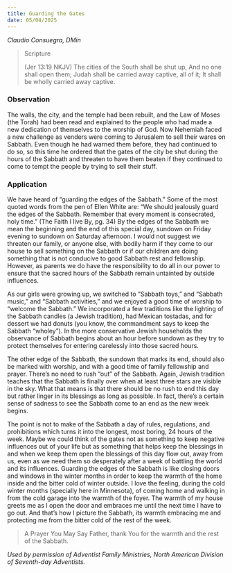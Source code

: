 ```yaml
---
title: Guarding the Gates
date: 05/04/2025
---
```


_Claudio Consuegra, DMin_

> <p>Scripture</p>
> (Jer 13:19 NKJV) The cities of the South shall be shut up, And no one shall open them; Judah shall be carried away captive, all of it; It shall be wholly carried away captive.

### Observation

The walls, the city, and the temple had been rebuilt, and the Law of Moses (the Torah) had been read and explained to the people who had made a new dedication of themselves to the worship of God. Now Nehemiah faced a new challenge as venders were coming to Jerusalem to sell their wares on Sabbath. Even though he had warned them before, they had continued to do so, so this time he ordered that the gates of the city be shut during the hours of the Sabbath and threaten to have them beaten if they continued to come to tempt the people by trying to sell their stuff.

### Application

We have heard of “guarding the edges of the Sabbath.” Some of the most quoted words from the pen of Ellen White are: “We should jealously guard the edges of the Sabbath. Remember that every moment is consecrated, holy time.” (The Faith I live By, pg. 34) By the edges of the Sabbath we mean the beginning and the end of this special day, sundown on Friday evening to sundown on Saturday afternoon. I would not suggest we threaten our family, or anyone else, with bodily harm if they come to our house to sell something on the Sabbath or if our children are doing something that is not conducive to good Sabbath rest and fellowship. However, as parents we do have the responsibility to do all in our power to ensure that the sacred hours of the Sabbath remain untainted by outside influences.

As our girls were growing up, we switched to “Sabbath toys,” and “Sabbath music,” and “Sabbath activities,” and we enjoyed a good time of worship to “welcome the Sabbath.” We incorporated a few traditions like the lighting of the Sabbath candles (a Jewish tradition), had Mexican tostadas, and for dessert we had donuts (you know, the commandment says to keep the Sabbath “wholey”). In the more conservative Jewish households the observance of Sabbath begins about an hour before sundown as they try to protect themselves for entering carelessly into those sacred hours.

The other edge of the Sabbath, the sundown that marks its end, should also be marked with worship, and with a good time of family fellowship and prayer. There’s no need to rush “out” of the Sabbath. Again, Jewish tradition teaches that the Sabbath is finally over when at least three stars are visible in the sky. What that means is that there should be no rush to end this day but rather linger in its blessings as long as possible. In fact, there’s a certain sense of sadness to see the Sabbath come to an end as the new week begins.

The point is not to make of the Sabbath a day of rules, regulations, and prohibitions which turns it into the longest, most boring, 24 hours of the week. Maybe we could think of the gates not as something to keep negative influences out of your life but as something that helps keep the blessings in and when we keep them open the blessings of this day flow out, away from us, even as we need them so desperately after a week of battling the world and its influences. Guarding the edges of the Sabbath is like closing doors and windows in the winter months in order to keep the warmth of the home inside and the bitter cold of winter outside. I love the feeling, during the cold winter months (specially here in Minnesota), of coming home and walking in from the cold garage into the warmth of the foyer. The warmth of my house greets me as I open the door and embraces me until the next time I have to go out. And that’s how I picture the Sabbath, its warmth embracing me and protecting me from the bitter cold of the rest of the week.

> <callout>A Prayer You May Say</callout>
> Father, thank You for the warmth and the rest of the Sabbath.

_Used by permission of Adventist Family Ministries, North American Division of Seventh-day Adventists._
